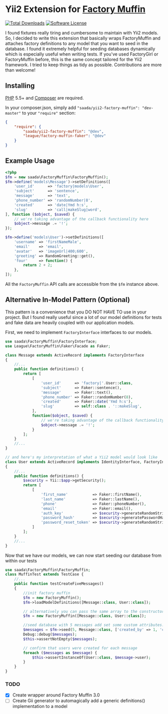# Yii2 Extension for [Factory Muffin](https://github.com/thephpleague/factory-muffin)
[![Total Downloads](https://img.shields.io/packagist/dt/saada/yii2-factory-muffin.svg?style=flat-square)](https://packagist.org/packages/saada/yii2-factory-muffin) [![Software License](https://img.shields.io/badge/license-MIT-orange.svg?style=flat-square)](LICENSE)

I found fixtures really tiring and cumbersome to maintain with Yii2 models. So, I decided to write this extension
that basically wraps FactoryMuffin and attaches factory definitions to any model that you want to seed in the database.
I found it extremely helpful for seeding databases dynamically which is especially useful when writing tests.
If you've used FactoryGirl or FactoryMuffin before, this is the same concept tailored for the Yii2 framework.
I tried to keep things as tidy as possible. Contributions are more than welcome!

## Installing

[PHP](https://php.net) 5.5+ and [Composer](https://getcomposer.org) are required.

In your composer.json, simply add `"saada/yii2-factory-muffin": "dev-master"` to your `"require"` section:
```json
{
    "require": {
        "saada/yii2-factory-muffin": "@dev",
        "league/factory-muffin-faker": "@dev"
    }
}
```

## Example Usage

```php
<?php
$fm = new saada\FactoryMuffin\FactoryMuffin();
$fm->define('models\Message')->setDefinitions([
    'user_id'      => 'factory|models\User',
    'subject'      => 'sentence',
    'message'      => 'text',
    'phone_number' => 'randomNumber|8',
    'created'      => 'date|Ymd h:s',
    'slug'         => 'call|makeSlug|word',
], function ($object, $saved) {
    // we're taking advantage of the callback functionality here
    $object->message .= '!';
});

$fm->define('models\User')->setDefinitions([
    'username' => 'firstNameMale',
    'email'    => 'email',
    'avatar'   => 'imageUrl|400;600',
    'greeting' => RandomGreeting::get(),
    'four'     => function() {
        return 2 + 2;
    },
]);
```

All the `FactoryMuffin` API calls are accessible from the `$fm` instance above.

## Alternative In-Model Pattern (Optional)
This pattern is a convenience that you DO NOT HAVE TO use in your project. But I found really useful since a lot of our model definitions for tests and fake data are heavily coupled with our application models.

First, we need to implement `FactoryInterface` interfaces to our models.

```php
use saada\FactoryMuffin\FactoryInterface;
use League\FactoryMuffin\Faker\Facade as Faker;

class Message extends ActiveRecord implements FactoryInterface
{
    //...
    public function definitions() {
        return [
            [
                'user_id'      => 'factory|'.User::class,
                'subject'      => Faker::sentence(),
                'message'      => Faker::text(),
                'phone_number' => Faker::randomNumber(8),
                'created'      => Faker::date('Ymd h:s'),
                'slug'         => self::class . '::makeSlug',
            ],
            function($object, $saved) {
                // we're taking advantage of the callback functionality here
                $object->message .= '!';
            }
        ];
    }
    //...
}

// and here's my interpretation of what a Yii2 model would look like
class User extends ActiveRecord implements IdentityInterface, FactoryInterface
{
    //...
    public function definitions() {
        $security = Yii::$app->getSecurity();
        return [
            [
                'first_name'           => Faker::firstName(),
                'last_name'            => Faker::lastName(),
                'phone'                => Faker::phoneNumber(),
                'email'                => Faker::email(),
                'auth_key'             => $security->generateRandomString(),
                'password_hash'        => $security->generatePasswordHash('MyFixedTestUserPassword'),
                'password_reset_token' => $security->generateRandomString() . '_' . time(),
            ]
        ];
    }
    //...
}
```

Now that we have our models, we can now start seeding our database from within our tests

```php
use saada\FactoryMuffin\FactoryMuffin;
class MuffinTest extends TestCase {
    //...
    public function testCreateFiveMessages()
    {
        //init factory muffin
        $fm = new FactoryMuffin();
        $fm->loadModelDefinitions([Message::class, User::class]);

        // alternatively you can pass the same array to the constructor
        $fm = new FactoryMuffin([Message::class, User::class]);

        //seed database with 5 messages add set some custom attributes.
        $messages = $fm->seed(5, Message::class, ['created_by' => 1, 'company_id' => 1]);
        Debug::debug($messages);
        $this->assertNotEmpty($messages);

        // confirm that users were created for each message
        foreach ($messages as $message) {
            $this->assertInstanceOf(User::class, $message->user);
        }
    }
}
```

### TODO
- [x] Create wrapper around Factory Muffin 3.0
- [ ] Create Gii generator to automagically add a generic definitions() implementation to a model
